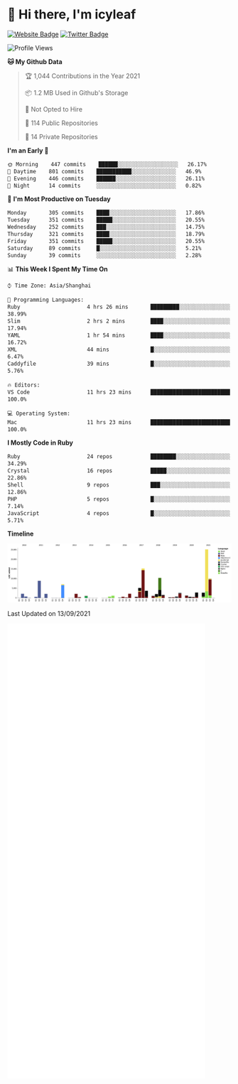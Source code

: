 # 👋 Hi there, I'm icyleaf

[![Website Badge](https://img.shields.io/badge/-icyleaf.com-444444?style=flat&logo=Google-Chrome&logoColor=f2f2f2&link=https://icyleaf.com)](https://icyleaf.com)
[![Twitter Badge](https://img.shields.io/badge/-@icyleaf-1da1f2?style=flat&labelColor=1ca0f1&logo=twitter&logoColor=white&link=https://twitter.com/icyleaf)](https://twitter.com/icyleaf)

<!--START_SECTION:waka-->
![Profile Views](http://img.shields.io/badge/Profile%20Views-28-blue)

**🐱 My Github Data** 

> 🏆 1,044 Contributions in the Year 2021
 > 
> 📦 1.2 MB Used in Github's Storage 
 > 
> 🚫 Not Opted to Hire
 > 
> 📜 114 Public Repositories 
 > 
> 🔑 14 Private Repositories  
 > 
**I'm an Early 🐤** 

```text
🌞 Morning    447 commits    ██████░░░░░░░░░░░░░░░░░░░   26.17% 
🌆 Daytime    801 commits    ███████████░░░░░░░░░░░░░░   46.9% 
🌃 Evening    446 commits    ██████░░░░░░░░░░░░░░░░░░░   26.11% 
🌙 Night      14 commits     ░░░░░░░░░░░░░░░░░░░░░░░░░   0.82%

```
📅 **I'm Most Productive on Tuesday** 

```text
Monday       305 commits    ████░░░░░░░░░░░░░░░░░░░░░   17.86% 
Tuesday      351 commits    █████░░░░░░░░░░░░░░░░░░░░   20.55% 
Wednesday    252 commits    ███░░░░░░░░░░░░░░░░░░░░░░   14.75% 
Thursday     321 commits    ████░░░░░░░░░░░░░░░░░░░░░   18.79% 
Friday       351 commits    █████░░░░░░░░░░░░░░░░░░░░   20.55% 
Saturday     89 commits     █░░░░░░░░░░░░░░░░░░░░░░░░   5.21% 
Sunday       39 commits     ░░░░░░░░░░░░░░░░░░░░░░░░░   2.28%

```


📊 **This Week I Spent My Time On** 

```text
⌚︎ Time Zone: Asia/Shanghai

💬 Programming Languages: 
Ruby                     4 hrs 26 mins       █████████░░░░░░░░░░░░░░░░   38.99% 
Slim                     2 hrs 2 mins        ████░░░░░░░░░░░░░░░░░░░░░   17.94% 
YAML                     1 hr 54 mins        ████░░░░░░░░░░░░░░░░░░░░░   16.72% 
XML                      44 mins             █░░░░░░░░░░░░░░░░░░░░░░░░   6.47% 
Caddyfile                39 mins             █░░░░░░░░░░░░░░░░░░░░░░░░   5.76%

🔥 Editors: 
VS Code                  11 hrs 23 mins      █████████████████████████   100.0%

💻 Operating System: 
Mac                      11 hrs 23 mins      █████████████████████████   100.0%

```

**I Mostly Code in Ruby** 

```text
Ruby                     24 repos            ████████░░░░░░░░░░░░░░░░░   34.29% 
Crystal                  16 repos            █████░░░░░░░░░░░░░░░░░░░░   22.86% 
Shell                    9 repos             ███░░░░░░░░░░░░░░░░░░░░░░   12.86% 
PHP                      5 repos             █░░░░░░░░░░░░░░░░░░░░░░░░   7.14% 
JavaScript               4 repos             █░░░░░░░░░░░░░░░░░░░░░░░░   5.71%

```


**Timeline**

![Chart not found](https://raw.githubusercontent.com/icyleaf/icyleaf/main/charts/bar_graph.png) 


 Last Updated on 13/09/2021
<!--END_SECTION:waka-->

![Metrics](https://github.com/icyleaf/icyleaf/blob/main/github-metrics.svg)
